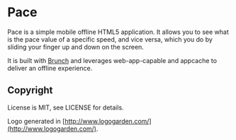# Pace

Pace is a simple mobile offline HTML5 application. It allows you to see what is the pace value of a specific speed, and vice versa, which you do by sliding your finger up and down on the screen.

It is built with [Brunch](http://brunch.io) and leverages web-app-capable and appcache to deliver an offline experience.

Copyright
---------

License is MIT, see LICENSE for details.

Logo generated in [http://www.logogarden.com/](http://www.logogarden.com/).

